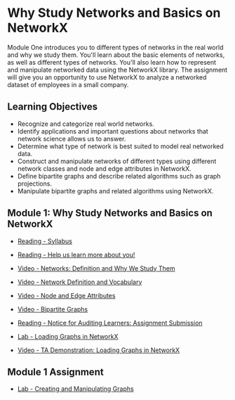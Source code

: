 # Why Study Networks and Basics on NetworkX

Module One introduces you to different types of networks in the real world and why we study them. You'll learn about the basic elements of networks, as well as different types of networks. You'll also learn how to represent and manipulate networked data using the NetworkX library. The assignment will give you an opportunity to use NetworkX to analyze a networked dataset of employees in a small company.

## Learning Objectives

- Recognize and categorize real world networks.
- Identify applications and important questions about networks that network science allows us to answer.
- Determine what type of network is best suited to model real networked data.
- Construct and manipulate networks of different types using different network classes and node and edge attributes in NetworkX.
- Define bipartite graphs and describe related algorithms such as graph projections.
- Manipulate bipartite graphs and related algorithms using NetworkX.

## Module 1: Why Study Networks and Basics on NetworkX

- [Reading - Syllabus](https://www.coursera.org/learn/python-social-network-analysis/supplement/01pEr/syllabus)

- [Reading - Help us learn more about you!](https://www.coursera.org/learn/python-social-network-analysis/supplement/EnyKG/help-us-learn-more-about-you)

- [Video - Networks: Definition and Why We Study Them](https://www.coursera.org/learn/python-social-network-analysis/lecture/moENa/networks-definition-and-why-we-study-them)

- [Video - Network Definition and Vocabulary](https://www.coursera.org/learn/python-social-network-analysis/lecture/oQ60i/network-definition-and-vocabulary)

- [Video - Node and Edge Attributes](https://www.coursera.org/learn/python-social-network-analysis/lecture/hTKct/node-and-edge-attributes)

- [Video - Bipartite Graphs](https://www.coursera.org/learn/python-social-network-analysis/lecture/tWwx2/bipartite-graphs)

- [Reading - Notice for Auditing Learners: Assignment Submission](https://www.coursera.org/learn/python-social-network-analysis/supplement/PVB21/notice-for-auditing-learners-assignment-submission)

- [Lab - Loading Graphs in NetworkX](./Labs/Loading%20Graphs%20in%20NetworkX.ipynb)

- [Video - TA Demonstration: Loading Graphs in NetworkX](https://www.coursera.org/learn/python-social-network-analysis/lecture/kJqrC/ta-demonstration-loading-graphs-in-networkx)

## Module 1 Assignment

- [Lab - Creating and Manipulating Graphs](./Labs/Assignment%201.ipynb)